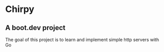 # Chirpy

## A boot.dev project
The goal of this project is to learn and implement simple http servers with Go